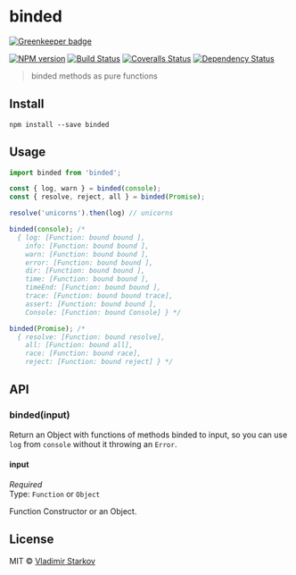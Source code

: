 # binded

[![Greenkeeper badge](https://badges.greenkeeper.io/iamstarkov/binded.svg)](https://greenkeeper.io/)

[![NPM version][npm-image]][npm-url]
[![Build Status][travis-image]][travis-url]
[![Coveralls Status][coveralls-image]][coveralls-url]
[![Dependency Status][depstat-image]][depstat-url]

> binded methods as pure functions

## Install

    npm install --save binded

## Usage

```js
import binded from 'binded';

const { log, warn } = binded(console);
const { resolve, reject, all } = binded(Promise);

resolve('unicorns').then(log) // unicorns

binded(console); /*
  { log: [Function: bound bound ],
    info: [Function: bound bound ],
    warn: [Function: bound bound ],
    error: [Function: bound bound ],
    dir: [Function: bound bound ],
    time: [Function: bound bound ],
    timeEnd: [Function: bound bound ],
    trace: [Function: bound bound trace],
    assert: [Function: bound bound ],
    Console: [Function: bound Console] } */

binded(Promise); /*
  { resolve: [Function: bound resolve],
    all: [Function: bound all],
    race: [Function: bound race],
    reject: [Function: bound reject] } */
```

## API

### binded(input)

Return an Object with functions of methods binded to input, so you can use `log`
from `console` without it throwing an `Error`.

#### input

*Required*  
Type: `Function` or `Object`

Function Constructor or an Object.

## License

MIT © [Vladimir Starkov](https://iamstarkov.com)

[npm-url]: https://npmjs.org/package/binded
[npm-image]: https://img.shields.io/npm/v/binded.svg?style=flat-square

[travis-url]: https://travis-ci.org/iamstarkov/binded
[travis-image]: https://img.shields.io/travis/iamstarkov/binded.svg?style=flat-square

[coveralls-url]: https://coveralls.io/r/iamstarkov/binded
[coveralls-image]: https://img.shields.io/coveralls/iamstarkov/binded.svg?style=flat-square

[depstat-url]: https://david-dm.org/iamstarkov/binded
[depstat-image]: https://david-dm.org/iamstarkov/binded.svg?style=flat-square
